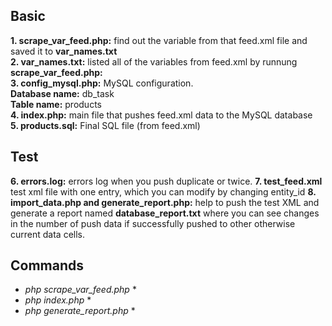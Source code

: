 ## Basic
**1. scrape_var_feed.php:** find out the variable from that feed.xml file and saved it to **var_names.txt** <br>
**2. var_names.txt:** listed all of the variables from feed.xml by runnung **scrape_var_feed.php:** <br>
**3. config_mysql.php:** MySQL configuration. <br>
  **Database name:** db_task<br>
  **Table name:** products	<br>
 **4. index.php:** main file that pushes feed.xml data to the MySQL database<br>
 **5. products.sql:** Final SQL file (from feed.xml)
 ## Test
 **6. errors.log:** errors log when you push duplicate or twice.
 **7. test_feed.xml** test xml file with one entry, which you can modify by changing entity_id
 **8. import_data.php and generate_report.php:** help to push the test XML and generate a report named **database_report.txt** where you can see changes in the number of push data if successfully pushed to other otherwise current data cells.
## Commands
* *php scrape_var_feed.php* *
* *php index.php* *
* *php generate_report.php* *

